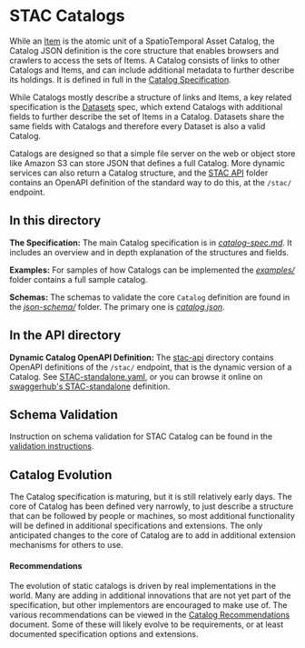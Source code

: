 # STAC Catalogs

While an [Item](../item-spec/item-spec.md) is the atomic unit of a SpatioTemporal Asset Catalog, the Catalog JSON definition is the core structure that enables browsers and crawlers to access
the sets of Items. A Catalog consists of links to other Catalogs and Items, and can include
additional metadata to further describe its holdings. It is defined in full in the 
[Catalog Specification](catalog-spec.md).

While Catalogs mostly describe a structure of links and Items, a key related specification is the [Datasets](../dataset-spec/) 
spec, which extend Catalogs with additional fields to further describe the set of Items in a Catalog. Datasets share the same 
fields with Catalogs and therefore every Dataset is also a valid Catalog.

Catalogs are designed so that a simple file server on the web or object store like Amazon S3 can store JSON that defines a 
full Catalog. More dynamic services can also return a Catalog structure, and the [STAC API](../api-spec/) folder contains 
an OpenAPI definition of the standard way to do this, at the `/stac/` endpoint. 

## In this directory

**The Specification:** The main Catalog specification is in
*[catalog-spec.md](catalog-spec.md)*. It includes an overview and in depth explanation of the 
structures and fields.

**Examples:** For samples of how Catalogs can be implemented the *[examples/](examples/)* folder
contains a full sample catalog. 

**Schemas:** The schemas to validate the core `Catalog` definition are found in the *[json-schema/](json-schema/)* folder. The primary one is *[catalog.json](json-schema/catalog.json)*.

## In the API directory

**Dynamic Catalog OpenAPI Definition:** The [stac-api](../api-spec) directory contains OpenAPI definitions of the `/stac/`
endpoint, that is the dynamic version of a Catalog. See [STAC-standalone.yaml](../api-spec/STAC-standalone.yaml), or you can
browse it online on [swaggerhub's STAC-standalone](https://app.swaggerhub.com/apis/cholmesgeo/STAC-standalone/0.6.0-beta#/STAC/get_stac) definition.

## Schema Validation

Instruction on schema validation for STAC Catalog can be found in the [validation instructions](validation/README.md).


## Catalog Evolution 

The Catalog specification is maturing, but it is still relatively early days. The core of Catalog has been defined very
narrowly, to just describe a structure that can be followed by people or machines, so most additional functionality will
be defined in additional specifications and extensions. The only anticipated changes to the core of Catalog are to add in
additional extension mechanisms for others to use.


#### Recommendations

The evolution of static catalogs is driven by real implementations in the world. Many are adding in additional innovations
that are not yet part of the specification, but other implementors are encouraged to make use of. The various recommendations 
can be viewed in the [Catalog Recommendations](catalog-recommendations.md) document. Some of these will likely
evolve to be requirements, or at least documented specification options and extensions.
